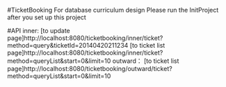 #TicketBooking
For database curriculum design
Please run the InitProject after you set up this project

#API
inner:
[to update page]http://localhost:8080/ticketbooking/inner/ticket?method=query&ticketId=20140420211234
[to ticket list page]http://localhost:8080/ticketbooking/inner/ticket?method=queryList&start=0&limit=10
outward：
[to ticket list page]http://localhost:8080/ticketbooking/outward/ticket?method=queryList&start=0&limit=10